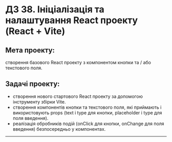 # ДЗ 38. Ініціалізація та налаштування React проекту (React + Vite)

## Мета проекту:

створення базового React проекту з компонентом кнопки та / або текстового поля.

## Задачі проекту:

- створення нового стартового React проекту за допомогою інструменту збірки Vite.
- створення компонентів кнопки та текстового поля, які приймають і використовують props (text і type для кнопки, placeholder і type для поля введення).
- реалізація обробників подій (onClick для кнопки, onChange для поля введення) безпосередньо у компонентах.

---
